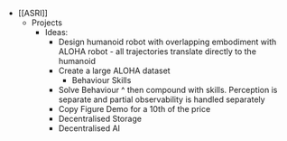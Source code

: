 - [[ASRI]]
    - Projects
        - Ideas:
            - Design humanoid robot with overlapping embodiment with ALOHA robot - all trajectories translate directly to the humanoid
            - Create a large ALOHA dataset
                - Behaviour Skills
            - Solve Behaviour ^ then compound with skills. Perception is separate and partial observability is handled separately
            - Copy Figure Demo for a 10th of the price
            - Decentralised Storage
            - Decentralised AI

